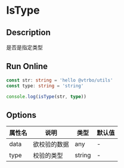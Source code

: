 # IsType

## Description
是否是指定类型

## Run Online

<RunCode :language="ts" :dependency="`
function toRawType(data: any): string {
  return Object.prototype.toString.call(data).slice(8, -1)
}
function isType(data: any, type: string): boolean {
  return toRawType(data).toLowerCase() === type.toLowerCase()
}`">

```ts
const str: string = 'hello @vtrbo/utils'
const type: string = 'string'

console.log(isType(str, type))
```

</RunCode>

## Options

<div class="utils-table">

| 属性名 | 说明 | 类型 | 默认值 |
| --- | --- | --- | --- |
| data | 欲校验的数据 | any | - |
| type | 校验的类型 | string | - |

</div>